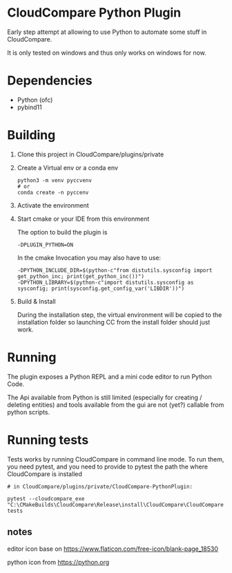 # CloudCompare Python Plugin

Early step attempt at allowing to use Python to automate some stuff in CloudCompare.

It is only tested on windows and thus only works on windows for now.

# Dependencies

 - Python (ofc)
 - pybind11

# Building

1) Clone this project in CloudCompare/plugins/private

2) Create a Virtual env or a conda env

    ```shell script
    python3 -m venv pyccvenv 
    # or
    conda create -n pyccenv
    ```

3) Activate the environment
4) Start cmake or your IDE from this environment

    The option to build the plugin is 
    ```shell script
    -DPLUGIN_PYTHON=ON
    ```
    In the cmake Invocation you may also have to use:
    ```shell script
    -DPYTHON_INCLUDE_DIR=$(python-c"from distutils.sysconfig import get_python_inc; print(get_python_inc())")
    -DPYTHON_LIBRARY=$(python-c"import distutils.sysconfig as sysconfig; print(sysconfig.get_config_var('LIBDIR'))")
    ```
5) Build & Install

    During the installation step, the virtual environment will be copied to the installation folder
    so launching CC from the install folder should just work.

# Running

The plugin exposes a Python REPL and a mini code editor to run Python Code.

The Api available from Python is still limited (especially for creating / deleting entities) and
tools available from the gui are not (yet?) callable from python scripts. 


# Running tests

Tests works by running CloudCompare in command line mode.
To run them, you need pytest, and you need to provide to pytest the path the where CloudCompare is installed

```shell
# in CloudCompare/plugins/private/CloudCompare-PythonPlugin:

pytest --cloudcompare_exe "C:\CMakeBuilds\CloudCompare\Release\install\CloudCompare\CloudCompare.exe" tests
```


## notes
editor icon base on https://www.flaticon.com/free-icon/blank-page_18530

python icon from https://python.org